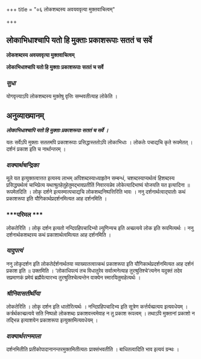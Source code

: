 +++
title = "०६ लोकशब्दस्य अवयववृत्या मुक्तवाचित्वम्"

+++


## लोकाभिधाश्चापि यतो हि मुक्ताः प्रकाशरूपाः सततं च सर्वे

**लोकशब्दस्य अवयववृत्या मुक्तवाचित्वम्**

**लोकाभिधाश्चापि यतो हि मुक्ताः प्रकाशरूपाः सततं च सर्वे**

### ***सुधा***

योगवृत्त्याऽपि लोकशब्दस्य मुक्तेषु वृत्तिः सम्भवतीत्याह लोकेति ।

## **अनुव्याख्यानम्**

***लोकाभिधाश्चापि यतो हि मुक्ताः प्रकाशरूपाः सततं च सर्वे ।***

यतः सर्वेऽपि मुक्ताः सततमपि प्रकाशरूपाः प्रसिद्धास्ततोऽपि लोकाभिधाः । लोकतेः पचाद्यचि कृते रूपमेतत् । दर्शनं प्रकाश इति च नार्थान्तरम् ।

### ***वाक्यार्थचन्द्रिका***

मूले यत इत्युक्तत्वात्तत इत्यस्य लाभम् अपिशब्दस्याध्याहृतेन सम्बन्धं, चशब्दस्याप्यर्थत्वं हिशब्दस्य प्रसिद्ध्यर्थत्वं चाभिप्रेत्य यथाश्रुतहेतुहेतुमद्भावप्रतीतिं निवारयन्नेव लोकेत्यादिभाष्यं योजयति यत इत्यादिना ॥ रूपमेतदिति । लोकृ दर्शने इत्यस्मात्पचाद्यचि लोकशब्दनिष्पत्तिरिति भावः । ननु दर्शनार्थत्वाद्घातोः कथं प्रकाशरूपा इति यौगिकार्थप्रदर्शनमित्यत आह दर्शनमिति ।

### ***परिमल ***

लोकतेरिति । लोकृ दर्शन इत्यतो नन्दिग्रहिपचादिभ्यो ल्युणिन्यच इति अच्प्रत्यये लोक इति रूपमित्यर्थः । ननु दर्शनार्थकशब्दस्य कथं प्रकाशार्थत्वमित्यत आह दर्शनमिति ।

### ***यादुपत्यं***

ननु लोकृदर्शन इति लोकतेर्दर्शनार्थतया व्याख्यातत्वात्कथं प्रकाशरूपा इति यौगिकार्थप्रदर्शनमित्यत आह दर्शनं प्रकाश इति ॥ उक्तमिति । ‘लोकाधिपत्यं तच विधातुरेव सर्वात्मनेत्याह तुरश्रुतिश्चे’त्यनेन यदुक्तं तदेव सप्रमाणकं प्रमेयं ब्रह्मैवेत्यारभ्य तुरश्रुतिश्चेत्यन्तेन वाक्येन स्मारयितुमाहेत्यर्थः ।

### ***श्रीनिवासतीर्थीया***

लोकतेरिति । लोकृ दर्शन इति धातोरित्यर्थः । नन्दिग्रहिपचादिभ्य इति सूत्रेण कर्त्तर्यच्प्रत्यय इत्यवधेयम् । कर्त्रर्थकाच्प्रत्यये सति निष्पन्नो लोकशब्दः प्रकाशवत्त्वमेवाह न तु प्रकाश रूपत्वम् । तथाऽपि मुक्तानां प्रकाशो न तद्भिन्न इत्याशयेन प्रकाशरूपा इत्युक्तमित्यवधेयम् ।

### ***वाक्यार्थरत्नमाला***

दर्शनमितीति प्रतीकोपादानानन्तरमुक्तमितीत्यतः प्राक्संभवतीति । बाधितत्वादिति भाव इत्ययं ग्रन्थः ।

